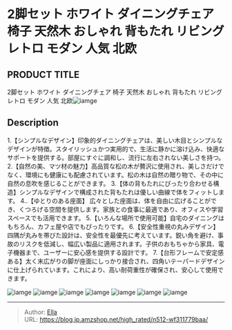 # 2脚セット   ホワイト ダイニングチェア  椅子 天然木 おしゃれ 背もたれ リビング レトロ モダン 人気 北欧


## PRODUCT TITLE 

2脚セット   ホワイト ダイニングチェア  椅子 天然木 おしゃれ 背もたれ リビング レトロ モダン 人気 北欧![iamge](https://b2bfiles1.gigab2b.cn/image/wkseller/301/20230921_a07e8026aeb77c70e323dc8d951c1ca2.jpg)

## Description

1.【シンプルなデザイン】印象的ダイニングチェアは、美しい木目とシンプルなデザインが特徴。スタイリッシュかつ実用的で、生活に静かに溶け込み、快適なサポートを提供する。部屋にすぐに調和し、流行に左右されない美しさを持つ。
2.【自然の美、マツ材の魅力】高品質な松の木が贅沢に使用され、美しさだけでなく、環境にも健康にも配慮されています。松の木は自然の贈り物で、その中に自然の息吹を感じることができます。
3.【体の背もたれにぴったり合わせる構造】シンプルなデザインで構成された背もたれは優しい曲線で体をフィットします。
4..【ゆとりのある座面】 広々とした座面は、体を自由に広げることができ、くつろげる空間を提供します。家族との食事に最適であり、オフィスや学習スペースでも活用できます。
5.【いろんな場所で使用可能】自宅のダイニングはもちろん、カフェ屋や店でもぴったりです。
6.【安全性重視の丸みデザイン】四隅が丸みを帯びた設計は、安全性を最優先に考えています。鋭い角を避け、事故のリスクを低減し、幅広い製品に適用されます。子供のおもちゃから家具、電子機器まで、ユーザーに安心感を提供する設計です。
7.【台形フレームで安定感ある】太く末広がりの脚が座面にしっかり接合され、四角いテーパードデザインに仕上げられています。これにより、高い耐荷重性が確保され、安心して使用できます。



![iamge](https://b2bfiles1.gigab2b.cn/image/wkseller/301/20230921_632dedc936aeaca63186f1bb25281b9f.jpg)
![iamge](https://b2bfiles1.gigab2b.cn/image/wkseller/301/20230921_a7e3e198a684e367171d7e132ada5c7d.jpg)
![iamge](https://b2bfiles1.gigab2b.cn/image/wkseller/301/20230921_9a4dc5e4d127a930ee07ba9aa77ec4fb.jpg)
![iamge](https://b2bfiles1.gigab2b.cn/image/wkseller/301/20230921_f28ab971d15e09e1a068ca696e9c9d6a.jpg)
![iamge](https://b2bfiles1.gigab2b.cn/image/wkseller/301/20230908_8ba1483ab7830c137fc960dd00792ee7.jpg)
![iamge](https://b2bfiles1.gigab2b.cn/image/wkseller/301/20230908_036c6fed217e8e2dbaca836891209590.jpg)
![iamge](https://b2bfiles1.gigab2b.cn/image/wkseller/301/20230908_1ca405b52e36e098f644a75db4e59a3c.jpg)


---

> Author: [Ella](https://blog.jp.amzshop.net/)  
> URL: https://blog.jp.amzshop.net/high_rated/n512-wf311779baa/  

